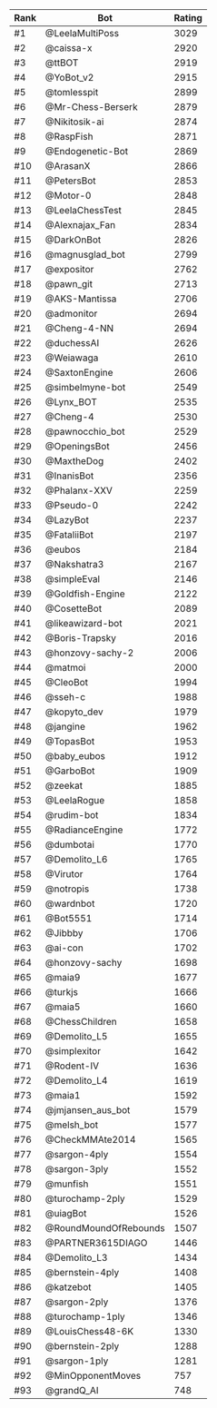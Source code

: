 Rank|Bot|Rating
---|---|---
#1|@LeelaMultiPoss|3029
#2|@caissa-x|2920
#3|@ttBOT|2919
#4|@YoBot_v2|2915
#5|@tomlesspit|2899
#6|@Mr-Chess-Berserk|2879
#7|@Nikitosik-ai|2874
#8|@RaspFish|2871
#9|@Endogenetic-Bot|2869
#10|@ArasanX|2866
#11|@PetersBot|2853
#12|@Motor-0|2848
#13|@LeelaChessTest|2845
#14|@Alexnajax_Fan|2834
#15|@DarkOnBot|2826
#16|@magnusglad_bot|2799
#17|@expositor|2762
#18|@pawn_git|2713
#19|@AKS-Mantissa|2706
#20|@admonitor|2694
#21|@Cheng-4-NN|2694
#22|@duchessAI|2626
#23|@Weiawaga|2610
#24|@SaxtonEngine|2606
#25|@simbelmyne-bot|2549
#26|@Lynx_BOT|2535
#27|@Cheng-4|2530
#28|@pawnocchio_bot|2529
#29|@OpeningsBot|2456
#30|@MaxtheDog|2402
#31|@InanisBot|2356
#32|@Phalanx-XXV|2259
#33|@Pseudo-0|2242
#34|@LazyBot|2237
#35|@FataliiBot|2197
#36|@eubos|2184
#37|@Nakshatra3|2167
#38|@simpleEval|2146
#39|@Goldfish-Engine|2122
#40|@CosetteBot|2089
#41|@likeawizard-bot|2021
#42|@Boris-Trapsky|2016
#43|@honzovy-sachy-2|2006
#44|@matmoi|2000
#45|@CleoBot|1994
#46|@sseh-c|1988
#47|@kopyto_dev|1979
#48|@jangine|1962
#49|@TopasBot|1953
#50|@baby_eubos|1912
#51|@GarboBot|1909
#52|@zeekat|1885
#53|@LeelaRogue|1858
#54|@rudim-bot|1834
#55|@RadianceEngine|1772
#56|@dumbotai|1770
#57|@Demolito_L6|1765
#58|@Virutor|1764
#59|@notropis|1738
#60|@wardnbot|1720
#61|@Bot5551|1714
#62|@Jibbby|1706
#63|@ai-con|1702
#64|@honzovy-sachy|1698
#65|@maia9|1677
#66|@turkjs|1666
#67|@maia5|1660
#68|@ChessChildren|1658
#69|@Demolito_L5|1655
#70|@simplexitor|1642
#71|@Rodent-IV|1636
#72|@Demolito_L4|1619
#73|@maia1|1592
#74|@jmjansen_aus_bot|1579
#75|@melsh_bot|1577
#76|@CheckMMAte2014|1565
#77|@sargon-4ply|1554
#78|@sargon-3ply|1552
#79|@munfish|1551
#80|@turochamp-2ply|1529
#81|@uiagBot|1526
#82|@RoundMoundOfRebounds|1507
#83|@PARTNER3615DIAGO|1446
#84|@Demolito_L3|1434
#85|@bernstein-4ply|1408
#86|@katzebot|1405
#87|@sargon-2ply|1376
#88|@turochamp-1ply|1346
#89|@LouisChess48-6K|1330
#90|@bernstein-2ply|1288
#91|@sargon-1ply|1281
#92|@MinOpponentMoves|757
#93|@grandQ_AI|748
